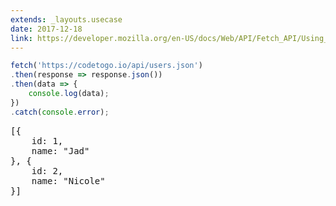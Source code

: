 ```yaml
---
extends: _layouts.usecase
date: 2017-12-18
link: https://developer.mozilla.org/en-US/docs/Web/API/Fetch_API/Using_Fetch
---
```



```javascript
fetch('https://codetogo.io/api/users.json')
.then(response => response.json())
.then(data => {
    console.log(data);
})
.catch(console.error);
```
<pre class="output">
[{
    id: 1,
    name: "Jad"
}, {
    id: 2,
    name: "Nicole"
}]
</pre>
